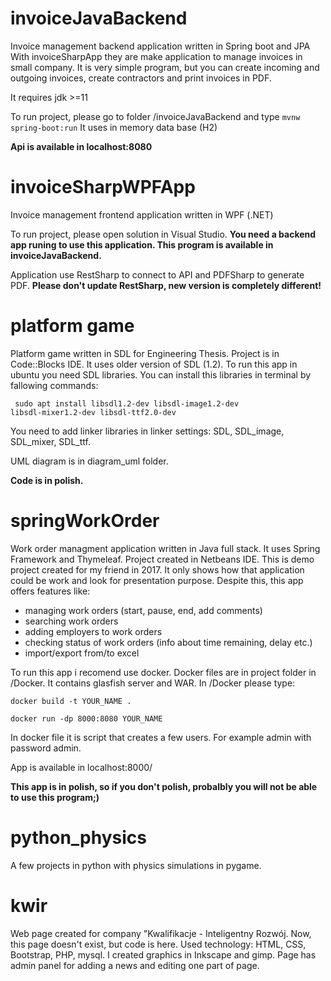 # invoiceJavaBackend
Invoice management backend application written in Spring boot and JPA
With invoiceSharpApp they are make application to manage invoices in small company. It is very simple program, but you can create incoming and outgoing invoices, create contractors and print invoices in PDF.

It requires jdk >=11

To run project, please go to folder /invoiceJavaBackend and type <code>mvnw spring-boot:run</code>
It uses in memory data base (H2)

<b>Api is available in localhost:8080</b>

# invoiceSharpWPFApp
Invoice management frontend application written in WPF (.NET)

To run project, please open solution in Visual Studio. <b>You need a backend app runing to use this application. This program is available in invoiceJavaBackend.</b>

Application use RestSharp to connect to API and PDFSharp to generate PDF. <b>Please don't update RestSharp, new version is completely different!</b>

# platform game
Platform game written in SDL for Engineering Thesis. Project is in Code::Blocks IDE. It uses older version of SDL (1.2). To run this app in ubuntu you need SDL libraries. You can install this libraries in terminal by fallowing commands:

<code> sudo apt install libsdl1.2-dev libsdl-image1.2-dev libsdl-mixer1.2-dev libsdl-ttf2.0-dev</code>

You need to add linker libraries in linker settings: SDL, SDL_image, SDL_mixer, SDL_ttf.

UML diagram is in diagram_uml folder.

<b>Code is in polish.</b>

# springWorkOrder
Work order managment application written in Java full stack. It uses Spring Framework and Thymeleaf. Project created in Netbeans IDE.
This is demo project created for my friend in 2017. It only shows how that application could be work and look for presentation purpose. Despite this, this app offers features like:
 - managing work orders (start, pause, end, add comments)
 - searching work orders
 - adding employers to work orders
 - checking status of work orders (info about time remaining, delay etc.)
 - import/export from/to excel

To run this app i recomend use docker. Docker files are in project folder in /Docker. It contains glasfish server and WAR.
In /Docker please type:

<code>docker build -t YOUR_NAME .</code>

<code>docker run -dp 8000:8080 YOUR_NAME</code>

In docker file it is script that creates a few users. For example admin with password admin.

</b>App is available in localhost:8000/</b>

<b> This app is in polish, so if you don't polish, probalbly you will not be able to use this program;)</b>

# python_physics
A few projects in python with physics simulations in pygame.

# kwir
Web page created for company "Kwalifikacje - Inteligentny Rozwój. Now, this page doesn't exist, but code is here. Used technology: HTML, CSS, Bootstrap, PHP, mysql. I created graphics in Inkscape and gimp. Page has admin panel for adding a news and editing one part of page.
